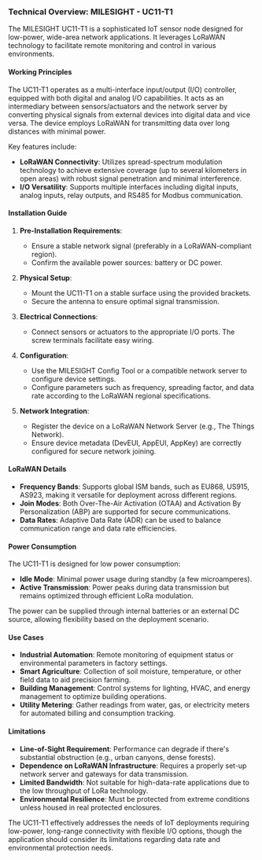 ### Technical Overview: MILESIGHT - UC11-T1

The MILESIGHT UC11-T1 is a sophisticated IoT sensor node designed for low-power, wide-area network applications. It leverages LoRaWAN technology to facilitate remote monitoring and control in various environments.

#### Working Principles

The UC11-T1 operates as a multi-interface input/output (I/O) controller, equipped with both digital and analog I/O capabilities. It acts as an intermediary between sensors/actuators and the network server by converting physical signals from external devices into digital data and vice versa. The device employs LoRaWAN for transmitting data over long distances with minimal power.

Key features include:

- **LoRaWAN Connectivity**: Utilizes spread-spectrum modulation technology to achieve extensive coverage (up to several kilometers in open areas) with robust signal penetration and minimal interference.
- **I/O Versatility**: Supports multiple interfaces including digital inputs, analog inputs, relay outputs, and RS485 for Modbus communication.

#### Installation Guide

1. **Pre-Installation Requirements**:
   - Ensure a stable network signal (preferably in a LoRaWAN-compliant region).
   - Confirm the available power sources: battery or DC power.

2. **Physical Setup**:
   - Mount the UC11-T1 on a stable surface using the provided brackets.
   - Secure the antenna to ensure optimal signal transmission.

3. **Electrical Connections**:
   - Connect sensors or actuators to the appropriate I/O ports. The screw terminals facilitate easy wiring.

4. **Configuration**:
   - Use the MILESIGHT Config Tool or a compatible network server to configure device settings.
   - Configure parameters such as frequency, spreading factor, and data rate according to the LoRaWAN regional specifications.

5. **Network Integration**:
   - Register the device on a LoRaWAN Network Server (e.g., The Things Network).
   - Ensure device metadata (DevEUI, AppEUI, AppKey) are correctly configured for secure network joining.

#### LoRaWAN Details

- **Frequency Bands**: Supports global ISM bands, such as EU868, US915, AS923, making it versatile for deployment across different regions.
- **Join Modes**: Both Over-The-Air Activation (OTAA) and Activation By Personalization (ABP) are supported for secure communications.
- **Data Rates**: Adaptive Data Rate (ADR) can be used to balance communication range and data rate efficiencies.

#### Power Consumption

The UC11-T1 is designed for low power consumption:

- **Idle Mode**: Minimal power usage during standby (a few microamperes).
- **Active Transmission**: Power peaks during data transmission but remains optimized through efficient LoRa modulation.

The power can be supplied through internal batteries or an external DC source, allowing flexibility based on the deployment scenario.

#### Use Cases

- **Industrial Automation**: Remote monitoring of equipment status or environmental parameters in factory settings.
- **Smart Agriculture**: Collection of soil moisture, temperature, or other field data to aid precision farming.
- **Building Management**: Control systems for lighting, HVAC, and energy management to optimize building operations.
- **Utility Metering**: Gather readings from water, gas, or electricity meters for automated billing and consumption tracking.

#### Limitations

- **Line-of-Sight Requirement**: Performance can degrade if there's substantial obstruction (e.g., urban canyons, dense forests).
- **Dependence on LoRaWAN Infrastructure**: Requires a properly set-up network server and gateways for data transmission.
- **Limited Bandwidth**: Not suitable for high-data-rate applications due to the low throughput of LoRa technology.
- **Environmental Resilience**: Must be protected from extreme conditions unless housed in real protected enclosures.

The UC11-T1 effectively addresses the needs of IoT deployments requiring low-power, long-range connectivity with flexible I/O options, though the application should consider its limitations regarding data rate and environmental protection needs.
